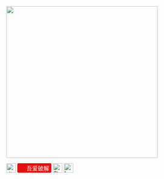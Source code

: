 <img align="center" width="400" src="https://github-readme-stats.vercel.app/api?username=360736293&theme=transparent&include_all_commits=true&show_icons=true&hide_border=true" />

<p style="display:flex;align-items: center;"> 
    <a href="https://space.bilibili.com/2503390"><img src="https://img.shields.io/badge/%E5%93%94%E5%93%A9%E5%93%94%E5%93%A9-0079FF?style=flat&amp;logo=bilibili&amp;logoColor=white" height="25px" alt="哔哩哔哩"></a>&nbsp;
    <a style="display: flex;text-decoration:none;height: 21px;width:80px;font-size: 15px;border-radius: 3px;color: #fff;background-color: #E31111;padding:2px 5px 2px 5px;" href="https://www.52pojie.cn/home.php?mod=space&amp;uid=1718804&amp;do=thread&amp;view=me&amp;from=space"><img style="width:15px;height:15px;" src="https://www.52pojie.cn/favicon.ico">&nbsp;吾爱破解</a>&nbsp;
    <a href="https://stackoverflow.com/users/15413886/guardian"><img src="https://img.shields.io/badge/StackOverflow-F48024?style=flat&amp;logo=StackOverflow&amp;logoColor=white" height="25px" alt="StackOverflow"></a>&nbsp;
    <a href="https://leetcode.cn/u/guardian-6/"><img src="https://img.shields.io/badge/LeetCode-FFA116?style=flat&amp;logo=LeetCode&amp;logoColor=white" height="25px" alt="LeetCode"></a>
</p>
